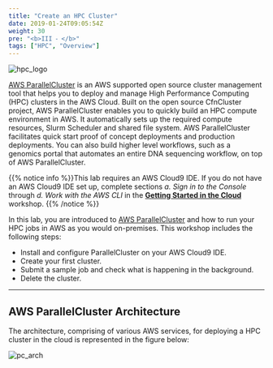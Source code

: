 ```yaml
---
title: "Create an HPC Cluster"
date: 2019-01-24T09:05:54Z
weight: 30
pre: "<b>III ⁃ </b>"
tags: ["HPC", "Overview"]
---
```


![hpc_logo](/images/hpc-aws-parallelcluster-workshop/aws-parallelclusterlogo.png)

[AWS ParallelCluster](https://aws.amazon.com/hpc/parallelcluster/) is an AWS supported open source cluster management tool that helps you to deploy and manage High Performance Computing (HPC) clusters in the AWS Cloud. Built on the open source CfnCluster project, AWS ParallelCluster enables you to quickly build an HPC compute environment in AWS. It automatically sets up the required compute resources, Slurm Scheduler and shared file system. AWS ParallelCluster facilitates quick start proof of concept deployments and production deployments. You can also build higher level workflows, such as a genomics portal that automates an entire DNA sequencing workflow, on top of AWS ParallelCluster.

{{% notice info %}}This lab requires an AWS Cloud9 IDE. If you do not have an AWS Cloud9 IDE set up, complete sections *a. Sign in to the Console* through *d. Work with the AWS CLI* in the [**Getting Started in the Cloud**](/02-aws-getting-started.html) workshop.
{{% /notice %}}

In this lab, you are introduced to [AWS ParallelCluster](https://aws.amazon.com/hpc/parallelcluster/) and how to run your HPC jobs in AWS as you would on-premises. This workshop includes the following steps:

- Install and configure ParallelCluster on your AWS Cloud9 IDE.
- Create your first cluster.
- Submit a sample job and check what is happening in the background.
- Delete the cluster.

---
AWS ParallelCluster Architecture
---
The architecture, comprising of various AWS services, for deploying a HPC cluster in the cloud is represented in the figure below:

![pc_arch](/images/hpc-aws-parallelcluster-workshop/pc-architecture.png)
